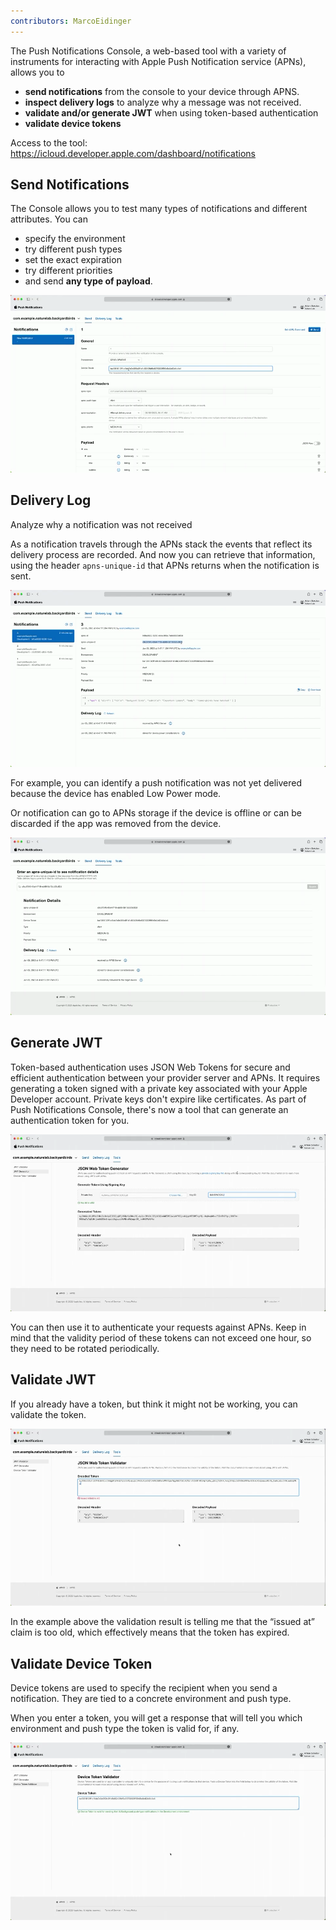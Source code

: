 ```yaml
---
contributors: MarcoEidinger
---
```



The Push Notifications Console, a web-based tool with a variety of instruments for interacting with Apple Push Notification service (APNs), allows you to

- **send notifications** from the console to your device through APNS.
- **inspect delivery logs** to analyze why a message was not received.
- **validate and/or generate JWT** when using token-based authentication
- **validate device tokens**

Access to the tool: https://icloud.developer.apple.com/dashboard/notifications

## Send Notifications

The Console allows you to test many types of notifications and different attributes. You can

- specify the environment
- try different push types
- set the exact expiration
- try different priorities
- and send **any type of payload**.

![Send Notification][consolesendnotification]

[consolesendnotification]: ../../../images/notes/wwdc23/10025/consolesendnotification.png

## Delivery Log

Analyze why a notification was not received

As a notification travels through the APNs stack the events that reflect its delivery process are recorded. And now you can retrieve that information, using the header `apns-unique-id` that APNs returns when the notification is sent.

![apns-unique-id][uniqueid]

[uniqueid]: ../../../images/notes/wwdc23/10025/uniqueid.png

For example, you can identify a push notification was not yet delivered because the device has enabled Low Power mode.

Or notification can go to APNs storage if the device is offline or can be discarded if the app was removed from the device.

![Delivery Log][deliverylog]

[deliverylog]: ../../../images/notes/wwdc23/10025/deliverylog.png

## Generate JWT

Token-based authentication uses JSON Web Tokens for secure and efficient authentication between your provider server and APNs. It requires generating a token signed with a private key associated with your Apple Developer account. Private keys don't expire like certificates. As part of Push Notifications Console, there's now a tool that can generate an authentication token for you. 

![Generate JWT][jwtgenerator]

[jwtgenerator]: ../../../images/notes/wwdc23/10025/jwtgenerator.png

You can then use it to authenticate your requests against APNs. Keep in mind that the validity period of these tokens can not exceed one hour, so they need to be rotated periodically.

## Validate JWT

If you already have a token, but think it might not be working, you can validate the token.

![Validate JWT][jwtvalidation]

[jwtvalidation]: ../../../images/notes/wwdc23/10025/jwtvalidation.png

In the example above the validation result is telling me that the “issued at” claim is too old, which effectively means that the token has expired.

## Validate Device Token

Device tokens are used to specify the recipient when you send a notification. They are tied to a concrete environment and push type.

When you enter a token, you will get a response that will tell you which environment and push type the token is valid for, if any.

![Validate Device Token][devicetokenvalidation]

[devicetokenvalidation]: ../../../images/notes/wwdc23/10025/devicetokenvalidation.png